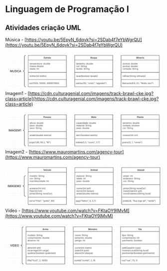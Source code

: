# Linguagem de Programação I
## Atividades criação UML
Música - [https://youtu.be/5EpyN_6dqyk?si=2SDab4f7eYbWgrQU](https://youtu.be/5EpyN_6dqyk?si=2SDab4f7eYbWgrQU) <br><br>
![Música](imagens/musica.png)
Imagem1 - [https://cdn.culturagenial.com/imagens/track-brawl-cke.jpg?class=article](https://cdn.culturagenial.com/imagens/track-brawl-cke.jpg?class=article) <br><br>
![Imagem1](imagens/imagem1.png)
Imagem2 - [https://www.mauromartins.com/agency-tour](https://www.mauromartins.com/agency-tour) <br><br>
![Imagem2](imagens/imagem2.png)
Video - [https://www.youtube.com/watch?v=FKtaOY9lMvM](https://www.youtube.com/watch?v=FKtaOY9lMvM) <br><br>
![Video](imagens/video.png)
